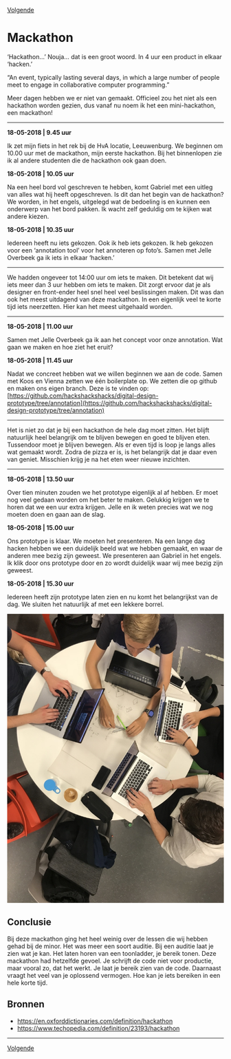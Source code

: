 [Volgende](/Artikelen/Nivea_artikel.md)

# Mackathon

‘Hackathon…’ Nouja… dat is een groot woord. In 4 uur een product in elkaar ‘hacken.’

“An event, typically lasting several days, in which a large number of people meet to engage in collaborative computer programming.”

Meer dagen hebben we er niet van gemaakt. Officieel zou het niet als een hackathon worden gezien, dus vanaf nu noem ik het een mini-hackathon, een mackathon!

---

**18-05-2018 | 9.45 uur**

Ik zet mijn fiets in het rek bij de HvA locatie, Leeuwenburg. We beginnen om 10.00 uur met de mackathon, mijn eerste hackathon. Bij het binnenlopen zie ik al andere studenten die de hackathon ook gaan doen. 

**18-05-2018 | 10.05 uur**

Na een heel bord vol geschreven te hebben, komt Gabriel met een uitleg van alles wat hij heeft opgeschreven. Is dit dan het begin van de hackathon? We worden, in het engels, uitgelegd wat de bedoeling is en kunnen een onderwerp van het bord pakken. Ik wacht zelf geduldig om te kijken wat andere kiezen.

**18-05-2018 | 10.35 uur**

Iedereen heeft nu iets gekozen. Ook ik heb iets gekozen. Ik heb gekozen voor een ‘annotation tool’ voor het annoteren op foto’s. Samen met Jelle Overbeek ga ik iets in elkaar ‘hacken.’

---

We hadden ongeveer tot 14:00 uur om iets te maken. Dit betekent dat wij iets meer dan 3 uur hebben om iets te maken. Dit zorgt ervoor dat je als designer en front-ender heel snel heel veel beslissingen maken. Dit was dan ook het meest uitdagend van deze mackathon. In een eigenlijk veel te korte tijd iets neerzetten. Hier kan het meest uitgehaald worden. 

---

**18-05-2018 | 11.00 uur**

Samen met Jelle Overbeek ga ik aan het concept voor onze annotation. Wat gaan we maken en hoe ziet het eruit?

**18-05-2018 | 11.45 uur**

Nadat we concreet hebben wat we willen beginnen we aan de code. Samen met Koos en Vienna zetten we één boilerplate op. We zetten die op github en maken ons eigen branch. Deze is te vinden op: [https://github.com/hackshackshacks/digital-design-prototype/tree/annotation](https://github.com/hackshackshacks/digital-design-prototype/tree/annotation)

---

Het is niet zo dat je bij een hackathon de hele dag moet zitten. Het blijft natuurlijk heel belangrijk om te blijven bewegen en goed te blijven eten. Tussendoor moet je blijven bewegen. Als er even tijd is loop je langs alles wat gemaakt wordt. Zodra de pizza er is, is het belangrijk dat je daar even van geniet. Misschien krijg je na het eten weer nieuwe inzichten.

---

**18-05-2018 | 13.50 uur**

Over tien minuten zouden we het prototype eigenlijk al af hebben. Er moet nog veel gedaan worden om het beter te maken. Gelukkig krijgen we te horen dat we een uur extra krijgen. Jelle en ik weten precies wat we nog moeten doen en gaan aan de slag. 

**18-05-2018 | 15.00 uur**

Ons prototype is klaar. We moeten het presenteren. Na een lange dag hacken hebben we een duidelijk beeld wat we hebben gemaakt, en waar de anderen mee bezig zijn geweest. We presenteren aan Gabriel in het engels. Ik klik door ons prototype door en zo wordt duidelijk waar wij mee bezig zijn geweest. 

**18-05-2018 | 15.30 uur**

Iedereen heeft zijn prototype laten zien en nu komt het belangrijkst van de dag. We sluiten het natuurlijk af met een lekkere borrel.

![Foto](images/hackathon.jpg)

## Conclusie

Bij deze mackathon ging het heel weinig over de lessen die wij hebben gehad bij de minor. Het was meer een soort auditie. Bij een auditie laat je zien wat je kan. Het laten horen van een toonladder, je bereik tonen. Deze mackathon had hetzelfde gevoel. Je schrijft de code niet voor productie, maar vooral zo, dat het werkt. Je laat je bereik zien van de code. Daarnaast vraagt het veel van je oplossend vermogen. Hoe kan je iets bereiken in een hele korte tijd. 

## Bronnen

* https://en.oxforddictionaries.com/definition/hackathon
* https://www.techopedia.com/definition/23193/hackathon

---

[Volgende](/Artikelen/Nivea_artikel.md)

